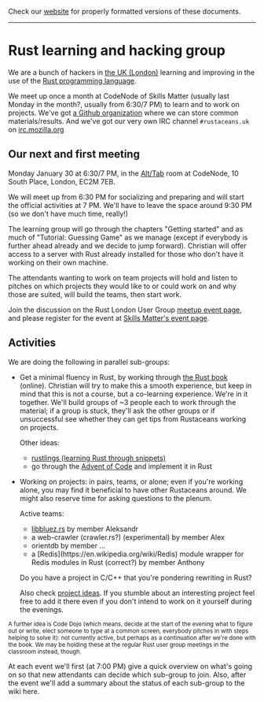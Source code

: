 Check our [website](http://rustaceans.uk/) for
properly formatted versions of these documents.

---

# Rust learning and hacking group

We are a bunch of hackers in [the UK (London)](Location.md) learning and
improving in the use of the [Rust programming
language](https://www.rust-lang.org/).

We meet up once a month at CodeNode of Skills Matter (usually last
Monday in the month?, usually from 6:30/7 PM) to learn and to work on
projects. We've got [a Github organization](Github.md) where we can
store common materials/results. And we've got our very own IRC channel `#rustaceans.uk` on [irc.mozilla.org](https://wiki.mozilla.org/IRC)


## Our next and first meeting

Monday January 30 at 6:30/7 PM, in the [Alt/Tab](https://skillsmatter.com/event-space) room at CodeNode, 10 South Place, London, EC2M 7EB. 

We will meet up from 6:30 PM for socializing and preparing and will start the official activities at 7 PM. We'll have to leave the space around 9:30 PM (so we don't have much time, really!)

The learning group will go through the chapters "Getting started" and as much of "Tutorial: Guessing Game" as we manage (except if everybody is further ahead already and we decide to jump forward). Christian will offer access to a server with Rust already installed for those who don't have it working on their own machine.

The attendants wanting to work on team projects will hold and listen to pitches on which projects they would like to or could work on and why those are suited, will build the teams, then start work.

Join the discussion on the Rust London User Group [meetup event page](https://www.meetup.com/Rust-London-User-Group/events/237073865/), and please register for the event at [Skills Matter's event page](https://skillsmatter.com/meetups/9012-rust-learning-and-hacking-evening-1).


## Activities

We are doing the following in parallel sub-groups:

* Get a minimal fluency in Rust, by working through [the Rust
  book](http://doc.rust-lang.org/book/) (online). Christian will try
  to make this a smooth experience, but keep in mind that this is not
  a course, but a co-learning experience. We're in it together. We'll
  build groups of ~3 people each to work through the material; if a
  group is stuck, they'll ask the other groups or if unsuccessful see
  whether they can get tips from Rustaceans working on projects.

  Other ideas:

    * [rustlings (learning Rust through snippets)](https://github.com/carols10cents/rustlings)
    * go through the [Advent of Code](http://adventofcode.com/) and implement it in Rust

* Working on projects: in pairs, teams, or alone; even if you're
  working alone, you may find it beneficial to have other Rustaceans
  around. We might also reserve time for asking questions to the
  plenum.

  Active teams:

    * [libbluez.rs](http://github.com/khvzak/libbluez-rs) by member
      Aleksandr
    * a web-crawler (crawler.rs?) <!--(url XXX)--> (experimental) by member Alex
    * orientdb by member ...<!--XXX-->
    * <!--XXX project name and URL?-->a [Redis](https://en.wikipedia.org/wiki/Redis) module
      wrapper for Redis modules in Rust (correct?) by member Anthony

  Do you have a project in C/C++ that you're pondering rewriting in Rust?

  Also check [project ideas](Project_ideas.md). If you stumble about
  an interesting project feel free to add it there even if you don't
  intend to work on it yourself during the evenings.

<small>
A further idea is Code Dojo (which means, decide at the start of the
evening what to figure out or write, elect someone to type at a common
screen, everybody pitches in with steps helping to solve it): not
currently active, but perhaps as a continuation after we're done with
the book. We may be holding these at the regular Rust user group
meetings in the classroom instead, though.
</small>

At each event we'll first (at 7:00 PM) give a quick overview on what's
going on so that new attendants can decide which sub-group to
join. Also, after the event we'll add a summary about the status of
each sub-group to the wiki here.
